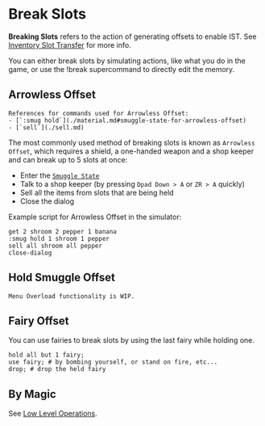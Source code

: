 # Break Slots

**Breaking Slots** refers to the action of generating offsets
to enable IST. See [Inventory Slot Transfer](../ist/index.md) for more info.

You can either break slots by simulating actions, like what you do in the game,
or use the <skyb>!break</skyb> supercommand to directly edit the memory.

## Arrowless Offset

```admonish info
References for commands used for Arrowless Offset:
- [`:smug hold`](./material.md#smuggle-state-for-arrowless-offset)
- [`sell`](./sell.md)
```

The most commonly used method of breaking slots is known as `Arrowless Offset`,
which requires a shield, a one-handed weapon and a shop keeper and can break up to 5 slots at once:

- Enter the [`Smuggle State`](./material.md#smuggle-state-for-arrowless-offset)
- Talk to a shop keeper (by pressing `Dpad Down > A` or `ZR > A` quickly)
- Sell all the items from slots that are being held
- Close the dialog

Example script for Arrowless Offset in the simulator:

```skybook
get 2 shroom 2 pepper 1 banana
:smug hold 1 shroom 1 pepper
sell all shroom all pepper
close-dialog
```

## Hold Smuggle Offset

```admonish todo
Menu Overload functionality is WIP.
```

## Fairy Offset
You can use fairies to break slots by using the last fairy while holding one.

```skybook
hold all but 1 fairy;
use fairy; # by bombing yourself, or stand on fire, etc...
drop; # drop the held fairy
```

## By Magic
See [Low Level Operations](./low_level.md#generate-broken-slots).
